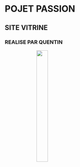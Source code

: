 # POJET PASSION
## SITE VITRINE
### REALISE PAR QUENTIN

<p align="left" style="padding-left: 100px">
  <img align="center" width="30%" src="https://github.com/user-attachments/assets/9a302e89-334f-423b-8f34-25a2f2ea0b64" />
</p>

